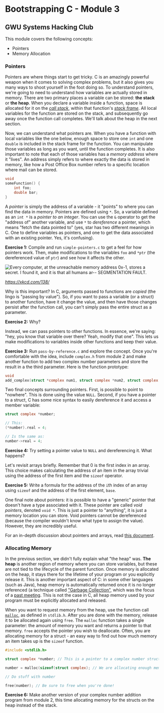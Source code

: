 # Bootstrapping C - Module 3
## GWU Systems Hacking Club

This module covers the following concepts:
 - Pointers
 - Memory Allocation

### Pointers
Pointers are where things start to get tricky. C is an amazingly powerful weapon when it comes to solving complex problems, but it also gives you many ways to shoot yourself in the foot doing so. To understand pointers, we're going to need to understand how variables are actually stored in memory. There are two primary places a variable can be stored: **the stack** or **the heap**. When you declare a variable inside a function, space is allocated for it on the [*call stack*](https://en.wikipedia.org/wiki/Call_stack), within that function's [*stack frame*](http://www.cs.uwm.edu/classes/cs315/Bacon/Lecture/HTML/ch10s07.html). All local variables for the function are stored on the stack, and subsequently go away once the function call completes. We'll talk about the heap in the next section.

Now, we can understand what pointers are. When you have a function with local variables like the one below, enough space to store one `int` and one `double` is included in the stack frame for the function. You can manipulate those variables as long as you want, until the function completes. It is also important to note that each of those variables has a *memory address* where it "lives". An address simply refers to where exactly the data is stored in memory, like how a Post Office Box number refers to a specific location where mail can be stored.

```c
void
someFunction() {
    int foo;
    double bar;
}
```

A *pointer* is simply the address of a variable - it "points" to where you can find the data in memory. Pointers are defined using `*`. So, a variable defined as an `int *` is a *pointer to an integer*. You can use the `&` operator to get the "address of" another variable, and use `*` to *dereference* a pointer, which means "fetch the data pointed to" (yes, star has two different meanings in C. One to define variables as pointers, and one to get the data associated with an existing pointer. Yes, it's confusing).

**Exercise 1:** Compile and run `simple-pointers.c` to get a feel for how pointers work. Then, make modifications to the variables `foo` and `*ptr` (the dereferenced value of `ptr`) and see how it affects the other.

![Every computer, at the unreachable memory address 0x-1, stores a secret. I found it, and it is that all humans ar-- SEGMENTATION FAULT.](https://imgs.xkcd.com/comics/pointers.png)

*https://xkcd.com/138/*

Why is this important? In C, arguments passed to functions are *copied* (the lingo is "passing by value"). So, if you want to pass a variable (or a struct) to another function, have it change the value, and then have those changes persist after the function call, you can't simply pass the entire struct as a parameter.

**Exercise 2:** Why?

Instead, we can pass pointers to other functions. In essence, we're saying: "hey, you know that variable over there? Yeah, modify that one". This lets us make modifications to variables inside other functions and keep their value.

**Exercise 3:** Run `pass-by-reference.c` and explore the concept. Once you're comfortable with the idea, include `complex.h` from module 2 and make another function to add two complex number parameters and store the result in a the third parameter. Here is the function prototype:

```c
void
add_complex(struct *complex num1, struct complex *num2, struct complex *result);
```

Two final concepts surrounding pointers. First, is possible to point to "nowhere". This is done using the value `NULL`. Second, if you have a pointer to a struct, C has some nice syntax to easily dereference it and access a member variable:

```c
struct complex *number;

// This:
(*number).real = 4;

// Is the same as:
number->real = 4;
```

**Exercise 4:** Try setting a pointer value to `NULL` and dereferencing it. What happens?

Let's revisit arrays briefly. Remember that 0 is the first index in an array. This choice makes calculating the address of an item in the array trivial using the address of the first item and the `sizeof` operator.

**Exercise 5:** Write a formula for the address of the `i`th index of an array using `sizeof` and the address of the first element, `base`.

One final note about pointers: it is possible to have a "generic" pointer that doesn't have a type associated with it. These pointer are called *void pointers*, denoted `void *`. This is just a pointer to "anything", it is just a memory location you can store. Void pointers cannot be dereferenced (because the compiler wouldn't know what type to assign the value). However, they are incredibly useful.

For an in-depth discussion about pointers and arrays, read [this document](http://home.earthlink.net/~momotuk/pointers.pdf).

### Allocating Memory
In the previous section, we didn't fully explain what "the heap" was. **The heap** is another region of memory where you can store variables, but these are not tied to the lifecycle of the parent function. Once memory is allocated on the heap, it stays there for the lifetime of your program or you explicitly release it. This is another important aspect of C: in some other languages (such as Java), heap memory is automatically returned once it is no longer referenced (a technique called ["Garbage Collection"](https://en.wikipedia.org/wiki/Garbage_collection_(computer_science)), which was the focus of a [past meeting](https://github.com/GW-SHC/info/wiki/Garbage-Collection-Basics). This is not the case in C, all heap memory used by your program must be explicitly allocated and released.

When you want to request memory from the heap, use the function call [`malloc`](http://man7.org/linux/man-pages/man3/free.3.html), as defined in `stdlib.h`. After you are done with the memory, release it to be allocated again using `free`. The `malloc` function takes a single parameter: the amount of memory you want and returns a pointer to that memory. `free` accepts the pointer you wish to deallocate. Often, you are allocating memory for a struct - an easy way to find out how much memory an item takes up is the `sizeof` function.

```c
#include <stdlib.h>

struct complex *number; // This is a pointer to a complex number struct

number = malloc(sizeof(struct complex); // We are allocating enough memory for the struct

// Do stuff with number

free(number); // Be sure to free when you're done!
```

**Exercise 6:** Make another version of your complex number addition program from module 2, this time allocating memory for the structs on the heap instead of the stack.
